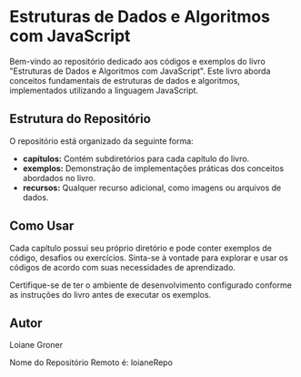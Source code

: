 # Estruturas de Dados e Algoritmos com JavaScript

Bem-vindo ao repositório dedicado aos códigos e exemplos do livro "Estruturas de Dados e Algoritmos com JavaScript". Este livro aborda conceitos fundamentais de estruturas de dados e algoritmos, implementados utilizando a linguagem JavaScript.

## Estrutura do Repositório

O repositório está organizado da seguinte forma:

- **capítulos:** Contém subdiretórios para cada capítulo do livro.
- **exemplos:** Demonstração de implementações práticas dos conceitos abordados no livro.
- **recursos:** Qualquer recurso adicional, como imagens ou arquivos de dados.

## Como Usar

Cada capítulo possui seu próprio diretório e pode conter exemplos de código, desafios ou exercícios. Sinta-se à vontade para explorar e usar os códigos de acordo com suas necessidades de aprendizado.

Certifique-se de ter o ambiente de desenvolvimento configurado conforme as instruções do livro antes de executar os exemplos.

## Autor

Loiane Groner

Nome do Repositório Remoto é: loianeRepo
